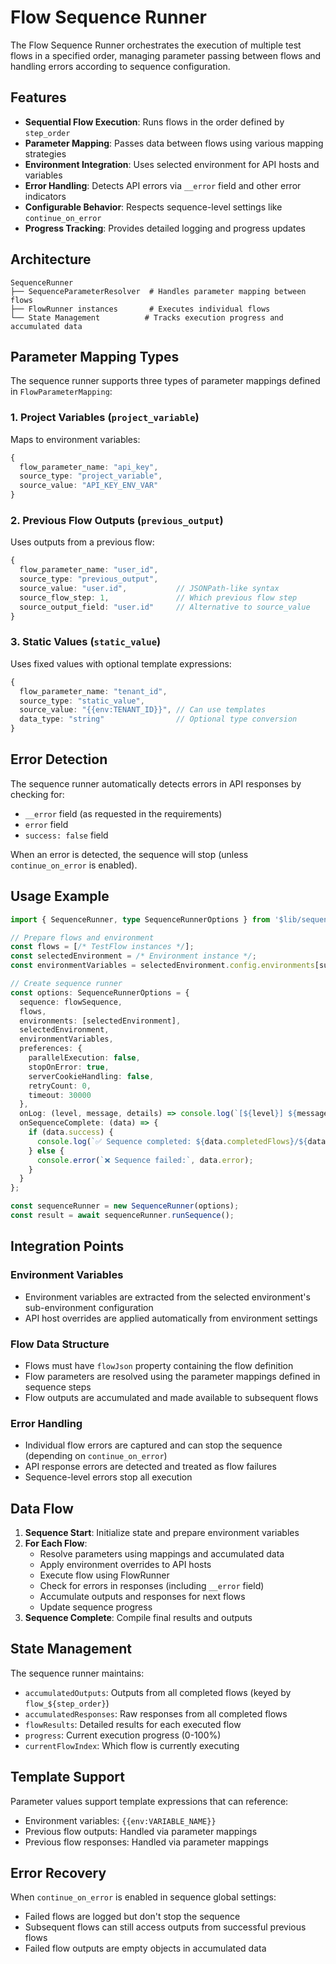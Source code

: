 # Flow Sequence Runner

The Flow Sequence Runner orchestrates the execution of multiple test flows in a specified order, managing parameter passing between flows and handling errors according to sequence configuration.

## Features

- **Sequential Flow Execution**: Runs flows in the order defined by `step_order`
- **Parameter Mapping**: Passes data between flows using various mapping strategies
- **Environment Integration**: Uses selected environment for API hosts and variables  
- **Error Handling**: Detects API errors via `__error` field and other error indicators
- **Configurable Behavior**: Respects sequence-level settings like `continue_on_error`
- **Progress Tracking**: Provides detailed logging and progress updates

## Architecture

```
SequenceRunner
├── SequenceParameterResolver  # Handles parameter mapping between flows
├── FlowRunner instances       # Executes individual flows
└── State Management          # Tracks execution progress and accumulated data
```

## Parameter Mapping Types

The sequence runner supports three types of parameter mappings defined in `FlowParameterMapping`:

### 1. Project Variables (`project_variable`)
Maps to environment variables:
```typescript
{
  flow_parameter_name: "api_key",
  source_type: "project_variable", 
  source_value: "API_KEY_ENV_VAR"
}
```

### 2. Previous Flow Outputs (`previous_output`)
Uses outputs from a previous flow:
```typescript
{
  flow_parameter_name: "user_id",
  source_type: "previous_output",
  source_value: "user.id",           // JSONPath-like syntax
  source_flow_step: 1,               // Which previous flow step
  source_output_field: "user.id"     // Alternative to source_value
}
```

### 3. Static Values (`static_value`)
Uses fixed values with optional template expressions:
```typescript
{
  flow_parameter_name: "tenant_id",
  source_type: "static_value",
  source_value: "{{env:TENANT_ID}}", // Can use templates
  data_type: "string"                // Optional type conversion
}
```

## Error Detection

The sequence runner automatically detects errors in API responses by checking for:

- `__error` field (as requested in the requirements)
- `error` field  
- `success: false` field

When an error is detected, the sequence will stop (unless `continue_on_error` is enabled).

## Usage Example

```typescript
import { SequenceRunner, type SequenceRunnerOptions } from '$lib/sequence-runner';

// Prepare flows and environment
const flows = [/* TestFlow instances */];
const selectedEnvironment = /* Environment instance */;
const environmentVariables = selectedEnvironment.config.environments[subEnvName].variables;

// Create sequence runner
const options: SequenceRunnerOptions = {
  sequence: flowSequence,
  flows,
  environments: [selectedEnvironment],
  selectedEnvironment,
  environmentVariables,
  preferences: {
    parallelExecution: false,
    stopOnError: true,
    serverCookieHandling: false,
    retryCount: 0,
    timeout: 30000
  },
  onLog: (level, message, details) => console.log(`[${level}] ${message}`, details),
  onSequenceComplete: (data) => {
    if (data.success) {
      console.log(`✅ Sequence completed: ${data.completedFlows}/${data.totalFlows} flows`);
    } else {
      console.error(`❌ Sequence failed:`, data.error);
    }
  }
};

const sequenceRunner = new SequenceRunner(options);
const result = await sequenceRunner.runSequence();
```

## Integration Points

### Environment Variables
- Environment variables are extracted from the selected environment's sub-environment configuration
- API host overrides are applied automatically from environment settings

### Flow Data Structure
- Flows must have `flowJson` property containing the flow definition
- Flow parameters are resolved using the parameter mappings defined in sequence steps
- Flow outputs are accumulated and made available to subsequent flows

### Error Handling
- Individual flow errors are captured and can stop the sequence (depending on `continue_on_error`)
- API response errors are detected and treated as flow failures
- Sequence-level errors stop all execution

## Data Flow

1. **Sequence Start**: Initialize state and prepare environment variables
2. **For Each Flow**:
   - Resolve parameters using mappings and accumulated data
   - Apply environment overrides to API hosts
   - Execute flow using FlowRunner
   - Check for errors in responses (including `__error` field)
   - Accumulate outputs and responses for next flows
   - Update sequence progress
3. **Sequence Complete**: Compile final results and outputs

## State Management

The sequence runner maintains:

- `accumulatedOutputs`: Outputs from all completed flows (keyed by `flow_${step_order}`)
- `accumulatedResponses`: Raw responses from all completed flows  
- `flowResults`: Detailed results for each executed flow
- `progress`: Current execution progress (0-100%)
- `currentFlowIndex`: Which flow is currently executing

## Template Support

Parameter values support template expressions that can reference:
- Environment variables: `{{env:VARIABLE_NAME}}`
- Previous flow outputs: Handled via parameter mappings
- Previous flow responses: Handled via parameter mappings

## Error Recovery

When `continue_on_error` is enabled in sequence global settings:
- Failed flows are logged but don't stop the sequence
- Subsequent flows can still access outputs from successful previous flows
- Failed flow outputs are empty objects in accumulated data
